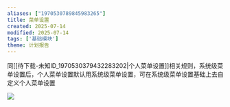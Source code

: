 ```yaml
---
aliases: ["1970530789845983265"]
title: 菜单设置
created: 2025-07-14
modified: 2025-07-14
tags: ['基础模块']
theme: 计划报告
---
```


同[[待下载-未知ID_1970530379432283202|个人菜单设置]]相关规则，系统级菜单设置后，个人菜单设置默认用系统级菜单设置，可在系统级菜单设置基础上去自定义个人菜单设置

![](0c95ad0ef4ec98c602a365b774a0da30.jpg)